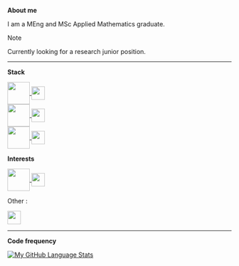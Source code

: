 **About me**

I am a MEng and MSc Applied Mathematics graduate.

> [!NOTE]  
> Currently looking for a research junior position.

***

**Stack**

<a href="https://github.com/anuraghazra/github-readme-stats">
  <img height=50 align="center" src="https://go-skill-icons.vercel.app/api/icons?i=python" />
</a>
<a href="https://github.com/anuraghazra/convoychat">
  <img height=30 align="center" src="https://go-skill-icons.vercel.app/api/icons?i=pytorch,jax,lightning,polars,pandas,pytest,mlflow" />
</a>
<br/>
<a href="https://github.com/anuraghazra/github-readme-stats">
  <img height=50 align="center" src="https://go-skill-icons.vercel.app/api/icons?i=ubuntu" />
</a>
<a href="https://github.com/anuraghazra/convoychat">
  <img height=30 align="center" src="https://go-skill-icons.vercel.app/api/icons?i=wsl,podman" />
</a>
<br/>
<a href="https://github.com/anuraghazra/github-readme-stats">
  <img height=50 align="center" src="https://go-skill-icons.vercel.app/api/icons?i=bash" />
</a>
<a href="https://github.com/anuraghazra/convoychat">
  <img height=30 align="center" src="https://go-skill-icons.vercel.app/api/icons?i=vim,vscode,git" />
</a>
<br/>

**Interests**

<a href="https://github.com/anuraghazra/github-readme-stats">
  <img height=50 align="center" src="https://go-skill-icons.vercel.app/api/icons?i=rust" />
</a>
<a href="https://github.com/anuraghazra/convoychat">
  <img height=30 align="center" src="https://go-skill-icons.vercel.app/api/icons?i=polars,arrow,deltars" />
</a>
<br/>

Other :

<a href="https://github.com/anuraghazra/convoychat">
  <img height=30 align="center" src="https://go-skill-icons.vercel.app/api/icons?i=react,ocaml" />
</a>

***

**Code frequency**

[![My GitHub Language Stats](https://github-readme-stats.vercel.app/api/top-langs/?username=chataignault&langs_count=10&theme=tokyonight&hide=jupyter%20notebook&layout=compact
)]()
